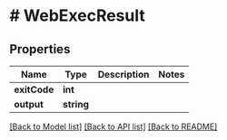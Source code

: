 # # WebExecResult

## Properties

Name | Type | Description | Notes
------------ | ------------- | ------------- | -------------
**exitCode** | **int** |  |
**output** | **string** |  |

[[Back to Model list]](../../README.md#models) [[Back to API list]](../../README.md#endpoints) [[Back to README]](../../README.md)
